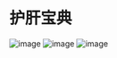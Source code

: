 # 护肝宝典
![image](https://github.com/guozheng07/LifeNew/assets/42236890/7e0c8f19-c623-4686-8119-4adb22f68d36)
![image](https://github.com/guozheng07/LifeNew/assets/42236890/726b305b-07fe-4829-bf89-b38f4beeb724)
![image](https://github.com/guozheng07/LifeNew/assets/42236890/e9967346-e50b-40ec-9043-a562340b07e5)
